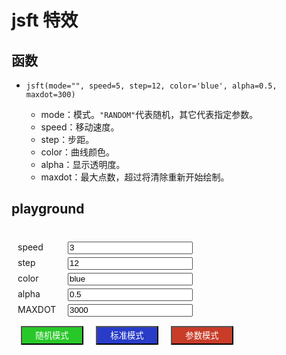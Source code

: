 # jsft 特效

<script>SXYH_js('jsft.js');</script>

## 函数

- `jsft(mode="", speed=5, step=12, color='blue', alpha=0.5, maxdot=300)`

    - mode：模式。`"RANDOM"`代表随机，其它代表指定参数。
    - speed：移动速度。
    - step：步距。
    - color：曲线颜色。
    - alpha：显示透明度。
    - maxdot：最大点数，超过将清除重新开始绘制。

## playground

<style>
.divJSFT{
    border:solid 0px;
    margin:5px;
}
.spanJSFT{
    width:80px;
    display: inline-block;
    white-space: nowrap;
}
.btnJSFT{
    width:100px;
    height:30px;
    margin:10px;
    color:white;
}
.inputJSFT {
    border: 1px solid #555555;
    border-radius: 2px;
    height: 1.5em;
    width: 200px;
}
</style>

<br>
<div class="divJSFT">
<div class="divJSFT"><span class="spanJSFT">speed</span><input class="inputJSFT browser-default" type="text" id="param_SPEED" value="3" oninput="update_value=false"></div>
<div class="divJSFT"><span class="spanJSFT">step</span><input class="inputJSFT browser-default" type="text" id="param_STEP" value="12" oninput="update_value=false"></div>
<div class="divJSFT"><span class="spanJSFT">color</span><input class="inputJSFT browser-default" type="text" id="param_COLOR" value="blue" oninput="update_value=false"></div>
<div class="divJSFT"><span class="spanJSFT">alpha</span><input class="inputJSFT browser-default" type="text" id="param_ALPHA" value="0.5" oninput="update_value=false"></div>
<div class="divJSFT"><span class="spanJSFT">MAXDOT</span><input class="inputJSFT browser-default" type="text" id="param_MAXDOT" value="3000" oninput="update_value=false"></div>
</div>

<div class="divJSFT">
<button onclick="jsft_rand_mode();" class="btnJSFT" style="background:rgb(40,200,40);">随机模式</button><button onclick="jsft_default();" class="btnJSFT" style="background:rgb(40,60,200);">标准模式</button><button onclick="jsft_user_mode();" class="btnJSFT" style="background:rgb(200,60,40);">参数模式</button>
</div>

<script>
let update_value = true;

function jsft_user_mode() {
    var SPEED = document.getElementById("param_SPEED").value;
    var STEP = document.getElementById("param_STEP").value;
    var ALPHA = document.getElementById("param_ALPHA").value;
    var COLOR = document.getElementById("param_COLOR").value;
    var MAXDOT = document.getElementById("param_MAXDOT").value;
    jsft("", SPEED, STEP, COLOR, ALPHA, MAXDOT);
    update_value = false;
}

function jsft_rand_mode() {
    jsft("RANDOM");
    update_value = true;
}

function jsft_default() {
    jsft("");
    update_value = true;
}

function get_value() {

    if (update_value){
        document.getElementById("param_SPEED").value = jsft_speed;
        document.getElementById("param_STEP").value = jsft_step;
        document.getElementById("param_COLOR").value = jsft_color;
        document.getElementById("param_ALPHA").value = jsft_alpha;
        document.getElementById("param_MAXDOT").value = jsft_MAXDOT;
    }
}

setInterval(get_value, 3000);

</script>
